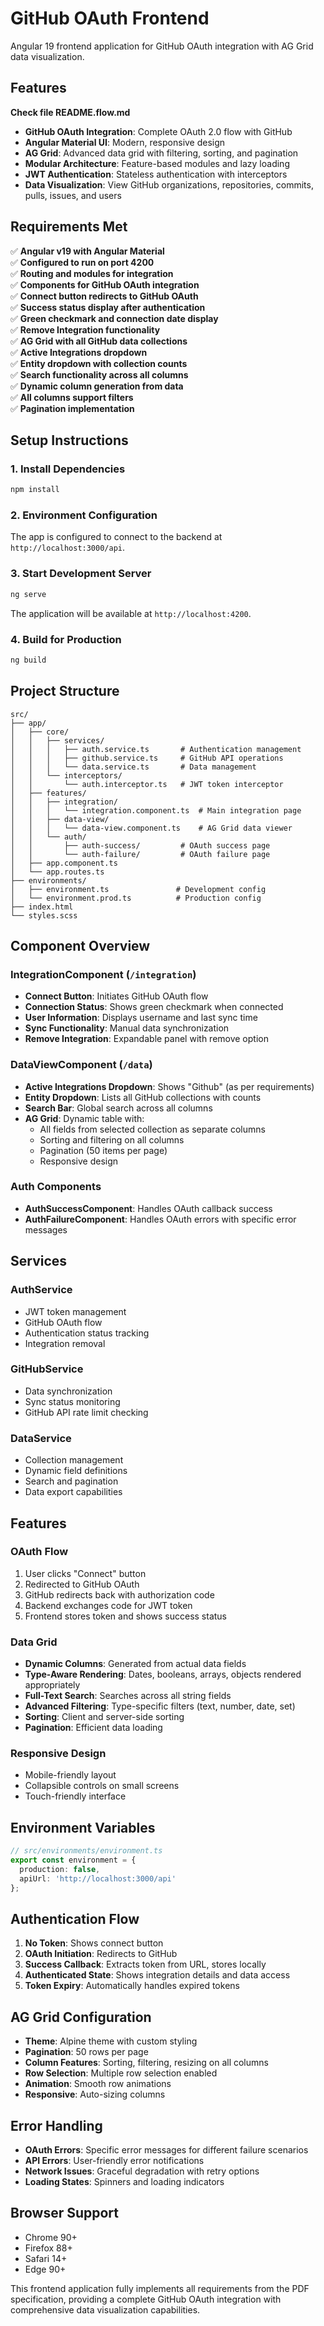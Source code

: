 # GitHub OAuth Frontend

Angular 19 frontend application for GitHub OAuth integration with AG Grid data visualization.

## Features

**Check file README.flow.md**

- **GitHub OAuth Integration**: Complete OAuth 2.0 flow with GitHub
- **Angular Material UI**: Modern, responsive design
- **AG Grid**: Advanced data grid with filtering, sorting, and pagination
- **Modular Architecture**: Feature-based modules and lazy loading
- **JWT Authentication**: Stateless authentication with interceptors
- **Data Visualization**: View GitHub organizations, repositories, commits, pulls, issues, and users

## Requirements Met

✅ **Angular v19 with Angular Material**  
✅ **Configured to run on port 4200**  
✅ **Routing and modules for integration**  
✅ **Components for GitHub OAuth integration**  
✅ **Connect button redirects to GitHub OAuth**  
✅ **Success status display after authentication**  
✅ **Green checkmark and connection date display**  
✅ **Remove Integration functionality**  
✅ **AG Grid with all GitHub data collections**  
✅ **Active Integrations dropdown**  
✅ **Entity dropdown with collection counts**  
✅ **Search functionality across all columns**  
✅ **Dynamic column generation from data**  
✅ **All columns support filters**  
✅ **Pagination implementation**  

## Setup Instructions

### 1. Install Dependencies

```bash
npm install
```

### 2. Environment Configuration

The app is configured to connect to the backend at `http://localhost:3000/api`.

### 3. Start Development Server

```bash
ng serve
```

The application will be available at `http://localhost:4200`.

### 4. Build for Production

```bash
ng build
```

## Project Structure

```
src/
├── app/
│   ├── core/
│   │   ├── services/
│   │   │   ├── auth.service.ts       # Authentication management
│   │   │   ├── github.service.ts     # GitHub API operations
│   │   │   └── data.service.ts       # Data management
│   │   └── interceptors/
│   │       └── auth.interceptor.ts   # JWT token interceptor
│   ├── features/
│   │   ├── integration/
│   │   │   └── integration.component.ts  # Main integration page
│   │   ├── data-view/
│   │   │   └── data-view.component.ts    # AG Grid data viewer
│   │   └── auth/
│   │       ├── auth-success/         # OAuth success page
│   │       └── auth-failure/         # OAuth failure page
│   ├── app.component.ts
│   └── app.routes.ts
├── environments/
│   ├── environment.ts               # Development config
│   └── environment.prod.ts          # Production config
├── index.html
└── styles.scss
```

## Component Overview

### IntegrationComponent (`/integration`)
- **Connect Button**: Initiates GitHub OAuth flow
- **Connection Status**: Shows green checkmark when connected
- **User Information**: Displays username and last sync time
- **Sync Functionality**: Manual data synchronization
- **Remove Integration**: Expandable panel with remove option

### DataViewComponent (`/data`)
- **Active Integrations Dropdown**: Shows "Github" (as per requirements)
- **Entity Dropdown**: Lists all GitHub collections with counts
- **Search Bar**: Global search across all columns
- **AG Grid**: Dynamic table with:
  - All fields from selected collection as separate columns
  - Sorting and filtering on all columns
  - Pagination (50 items per page)
  - Responsive design

### Auth Components
- **AuthSuccessComponent**: Handles OAuth callback success
- **AuthFailureComponent**: Handles OAuth errors with specific error messages

## Services

### AuthService
- JWT token management
- GitHub OAuth flow
- Authentication status tracking
- Integration removal

### GitHubService  
- Data synchronization
- Sync status monitoring
- GitHub API rate limit checking

### DataService
- Collection management
- Dynamic field definitions
- Search and pagination
- Data export capabilities

## Features

### OAuth Flow
1. User clicks "Connect" button
2. Redirected to GitHub OAuth
3. GitHub redirects back with authorization code
4. Backend exchanges code for JWT token
5. Frontend stores token and shows success status

### Data Grid
- **Dynamic Columns**: Generated from actual data fields
- **Type-Aware Rendering**: Dates, booleans, arrays, objects rendered appropriately
- **Full-Text Search**: Searches across all string fields
- **Advanced Filtering**: Type-specific filters (text, number, date, set)
- **Sorting**: Client and server-side sorting
- **Pagination**: Efficient data loading

### Responsive Design
- Mobile-friendly layout
- Collapsible controls on small screens
- Touch-friendly interface

## Environment Variables

```typescript
// src/environments/environment.ts
export const environment = {
  production: false,
  apiUrl: 'http://localhost:3000/api'
};
```

## Authentication Flow

1. **No Token**: Shows connect button
2. **OAuth Initiation**: Redirects to GitHub
3. **Success Callback**: Extracts token from URL, stores locally
4. **Authenticated State**: Shows integration details and data access
5. **Token Expiry**: Automatically handles expired tokens

## AG Grid Configuration

- **Theme**: Alpine theme with custom styling
- **Pagination**: 50 rows per page
- **Column Features**: Sorting, filtering, resizing on all columns
- **Row Selection**: Multiple row selection enabled
- **Animation**: Smooth row animations
- **Responsive**: Auto-sizing columns

## Error Handling

- **OAuth Errors**: Specific error messages for different failure scenarios
- **API Errors**: User-friendly error notifications
- **Network Issues**: Graceful degradation with retry options
- **Loading States**: Spinners and loading indicators

## Browser Support

- Chrome 90+
- Firefox 88+
- Safari 14+
- Edge 90+

This frontend application fully implements all requirements from the PDF specification, providing a complete GitHub OAuth integration with comprehensive data visualization capabilities.